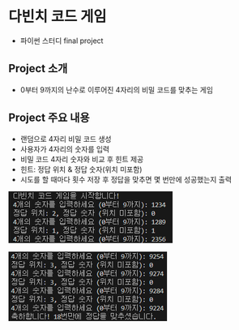 # 다빈치 코드 게임
- 파이썬 스터디 final project

## Project 소개
- 0부터 9까지의 난수로 이루어진 4자리의 비밀 코드를 맞추는 게임

## Project 주요 내용
- 랜덤으로 4자리 비밀 코드 생성
- 사용자가 4자리의 숫자를 입력
- 비밀 코드 4자리 숫자와 비교 후 힌트 제공
- 힌트: 정답 위치 & 정답 숫자(위치 미포함)
- 시도를 할 때마다 횟수 저장 후 정답을 맞추면 몇 번만에 성공했는지 출력

![Alt text](image.png)

![Alt text](image-1.png)